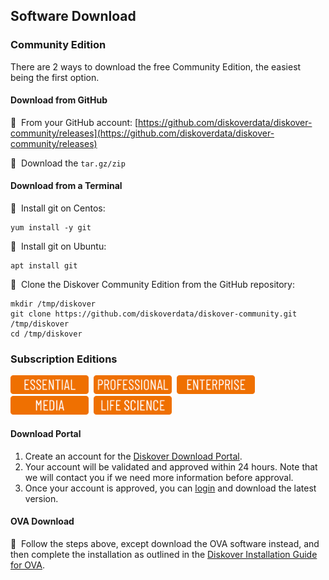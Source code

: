 <p id=“software_download”></p>

## Software Download

### Community Edition

There are 2 ways to download the free Community Edition, the easiest being the first option.

#### Download from GitHub

🔴 &nbsp;From your GitHub account: [https://github.com/diskoverdata/diskover-community/releases](https://github.com/diskoverdata/diskover-community/releases)

🔴 &nbsp;Download the `tar.gz/zip`

#### Download from a Terminal

🔴 &nbsp;Install git on Centos:
```
yum install -y git
```

🔴 &nbsp;Install git on Ubuntu:
```
apt install git
```

🔴 &nbsp;Clone the Diskover Community Edition from the GitHub repository:
```
mkdir /tmp/diskover
git clone https://github.com/diskoverdata/diskover-community.git /tmp/diskover
cd /tmp/diskover
```

### Subscription Editions

<img src="images/button_edition_essential.png" width="125">&nbsp;&nbsp;<img src="images/button_edition_professional.png" width="125">&nbsp;&nbsp;<img src="images/button_edition_enterprise.png" width="125">&nbsp;&nbsp;<img src="images/button_edition_media.png" width="125">&nbsp;&nbsp;<img src="images/button_edition_life_science.png" width="125">

#### Download Portal

1. Create an account for the [Diskover Download Portal](https://download.diskoverdata.com/register.php).
2. Your account will be validated and approved within 24 hours. Note that we will contact you if we need more information before approval.
3. Once your account is approved, you can [login](https://download.diskoverdata.com/) and download the latest version.

#### OVA Download

🔴 &nbsp;Follow the steps above, except download the OVA software instead, and then complete the installation as outlined in the [Diskover Installation Guide for OVA](https://docs.diskoverdata.com/diskover_installation_guide_ova/#how-to-install-ova).
